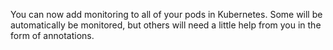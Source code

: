 You can now add monitoring to all of your pods in Kubernetes. Some will be automatically be monitored, but others will need a little help from you in the form of annotations.